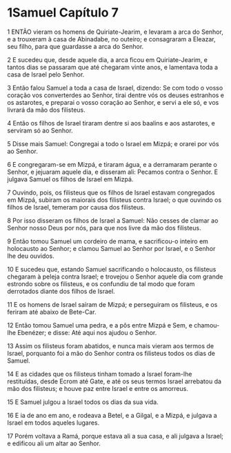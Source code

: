 # 1Samuel Capítulo 7

1	ENTÃO vieram os homens de Quiriate-Jearim, e levaram a arca do Senhor, e a trouxeram à casa de Abinadabe, no outeiro; e consagraram a Eleazar, seu filho, para que guardasse a arca do Senhor.

2	E sucedeu que, desde aquele dia, a arca ficou em Quiriate-Jearim, e tantos dias se passaram que até chegaram vinte anos, e lamentava toda a casa de Israel pelo Senhor.

3	Então falou Samuel a toda a casa de Israel, dizendo: Se com todo o vosso coração vos converterdes ao Senhor, tirai dentre vós os deuses estranhos e os astarotes, e preparai o vosso coração ao Senhor, e servi a ele só, e vos livrará da mão dos filisteus.

4	Então os filhos de Israel tiraram dentre si aos baalins e aos astarotes, e serviram só ao Senhor.

5	Disse mais Samuel: Congregai a todo o Israel em Mizpá; e orarei por vós ao Senhor.

6	E congregaram-se em Mizpá, e tiraram água, e a derramaram perante o Senhor, e jejuaram aquele dia, e disseram ali: Pecamos contra o Senhor. E julgava Samuel os filhos de Israel em Mizpá.

7	Ouvindo, pois, os filisteus que os filhos de Israel estavam congregados em Mizpá, subiram os maiorais dos filisteus contra Israel; o que ouvindo os filhos de Israel, temeram por causa dos filisteus.

8	Por isso disseram os filhos de Israel a Samuel: Não cesses de clamar ao Senhor nosso Deus por nós, para que nos livre da mão dos filisteus.

9	Então tomou Samuel um cordeiro de mama, e sacrificou-o inteiro em holocausto ao Senhor; e clamou Samuel ao Senhor por Israel, e o Senhor lhe deu ouvidos.

10	E sucedeu que, estando Samuel sacrificando o holocausto, os filisteus chegaram à peleja contra Israel; e trovejou o Senhor aquele dia com grande estrondo sobre os filisteus, e os confundiu de tal modo que foram derrotados diante dos filhos de Israel.

11	E os homens de Israel saíram de Mizpá; e perseguiram os filisteus, e os feriram até abaixo de Bete-Car.

12	Então tomou Samuel uma pedra, e a pôs entre Mizpá e Sem, e chamou-lhe Ebenézer; e disse: Até aqui nos ajudou o Senhor.

13	Assim os filisteus foram abatidos, e nunca mais vieram aos termos de Israel, porquanto foi a mão do Senhor contra os filisteus todos os dias de Samuel.

14	E as cidades que os filisteus tinham tomado a Israel foram-lhe restituídas, desde Ecrom até Gate, e até os seus termos Israel arrebatou da mão dos filisteus; e houve paz entre Israel e entre os amorreus.

15	E Samuel julgou a Israel todos os dias da sua vida.

16	E ia de ano em ano, e rodeava a Betel, e a Gilgal, e a Mizpá, e julgava a Israel em todos aqueles lugares.

17	Porém voltava a Ramá, porque estava ali a sua casa, e ali julgava a Israel; e edificou ali um altar ao Senhor.

